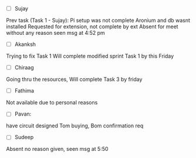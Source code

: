 - [ ] Sujay

Prev task (Task 1 - Sujay):
	Pi setup was not complete
	Aronium and db wasnt installed
Requested for extension, not complete by ext
Absent for meet without any reason seen msg at 4:52 pm

- [ ] Akanksh

Trying to fix Task 1
Will complete modified sprint Task 1 by this Friday

- [ ] Chiraag

Going thru the resources, Will complete Task 3 by friday

- [ ] Fathima

Not available due to personal reasons

- [ ] Pavan:

have circuit designed
Tom buying,
Bom confirmation req

- [ ] Sudeep

Absent no reason given, seen msg at 5:50